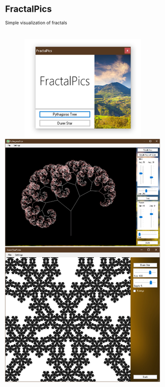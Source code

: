 # FractalPics
Simple visualization of fractals

![]()
<p align="center">
  <img  src="https://github.com/Mozma/FractalPics/blob/master/PythagorasTree/PythagorasTree/Images/MainForm.png"><br>
  <img width="700" src="https://github.com/Mozma/FractalPics/blob/master/PythagorasTree/PythagorasTree/Images/PythagorasTreeForm.png"><br>
  <img width="700" src="https://github.com/Mozma/FractalPics/blob/master/PythagorasTree/PythagorasTree/Images/DurerStarForm.png">
</p>

![]()
